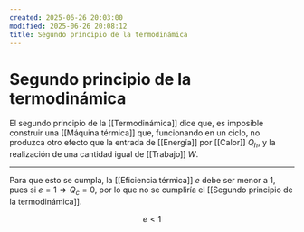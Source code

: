 ```yaml
---
created: 2025-06-26 20:03:00
modified: 2025-06-26 20:08:12
title: Segundo principio de la termodinámica
---
```


# Segundo principio de la termodinámica

El segundo principio de la [[Termodinámica]] dice que, es imposible construir una [[Máquina térmica]] que, funcionando en un ciclo, no produzca otro efecto que la entrada de [[Energía]] por [[Calor]] $Q_h$, y la realización de una cantidad igual de [[Trabajo]] $W$.

---

Para que esto se cumpla, la [[Eficiencia térmica]] $e$ debe ser menor a $1$, pues si $e = 1 \Rightarrow Q_c = 0$, por lo que no se cumpliría el [[Segundo principio de la termodinámica]].

$$
e < 1
$$
